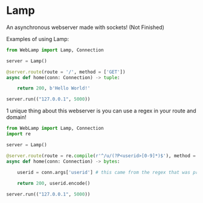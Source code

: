 # Lamp

An asynchronous webserver made with sockets! (Not Finished)

Examples of using Lamp:

```py
from WebLamp import Lamp, Connection

server = Lamp()

@server.route(route = '/', method = ['GET'])
async def home(conn: Connection) -> tuple:

    return 200, b'Hello World!'

server.run(("127.0.0.1", 5000))
```

1 unique thing about this webserver is you can use a regex in your route and domain!

```py
from WebLamp import Lamp, Connection
import re

server = Lamp()

@server.route(route = re.compile(r'^/u/(?P<userid>[0-9]*)$'), method = ['GET'])
async def home(conn: Connection) -> bytes:

    userid = conn.args['userid'] # this came from the regex that was provided
    
    return 200, userid.encode()

server.run(("127.0.0.1", 5000))
```

